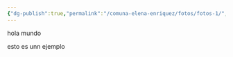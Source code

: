 ```yaml
---
{"dg-publish":true,"permalink":"/comuna-elena-enriquez/fotos/fotos-1/","tags":["gardenEntry"]}
---
```




hola mundo

esto es unn ejemplo

